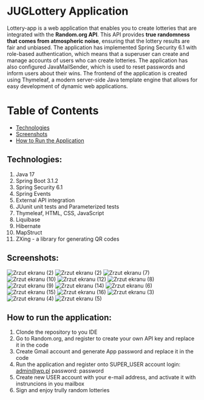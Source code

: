 # JUGLottery Application

Lottery-app is a web application that enables you to create lotteries that are integrated with the **Random.org API**. This API provides **true randomness that comes from atmospheric noise**, ensuring that the lottery results are fair and unbiased. The application has implemented Spring Security 6.1 with role-based authentication, which means that a superuser can create and manage accounts of users who can create lotteries. The application has also configured JavaMailSender, which is used to reset passwords and inform users about their wins. The frontend of the application is created using Thymeleaf, a modern server-side Java template engine that allows for easy development of dynamic web applications.

# Table of Contents
  - [Technologies](#technologies)
  - [Screenshots](#screenshots)
  - [How to Run the Application](#how-to-run-the-application)


## Technologies:
1. Java 17
2. Spring Boot 3.1.2
3. Spring Security 6.1
4. Spring Events
5. External API integration
6. JUunit unit tests and Parameterized tests
7. Thymeleaf, HTML, CSS, JavaScript
8. Liquibase
9. Hibernate
10. MapStruct
11. ZXing - a library for generating QR codes

## Screenshots:
![Zrzut ekranu (2)](https://github.com/darekszyper/lottery-app/assets/114878453/c8aca382-7bcf-448b-8914-1f2aed39618b)
![Zrzut ekranu (2)](https://github.com/darekszyper/lottery-app/assets/114878453/c8aca382-7bcf-448b-8914-1f2aed39618b)
![Zrzut ekranu (7)](https://github.com/darekszyper/lottery-app/assets/114878453/e17fcdf6-ea58-42af-96f6-ac852a8aa1ec)
![Zrzut ekranu (10)](https://github.com/darekszyper/lottery-app/assets/114878453/0c87a998-585e-40b0-b5f7-0091c373f33e)
![Zrzut ekranu (12)](https://github.com/darekszyper/lottery-app/assets/114878453/2aeef13d-d1c0-483d-81a2-539e7e4bb9ee)
![Zrzut ekranu (8)](https://github.com/darekszyper/lottery-app/assets/114878453/c24eb34d-517d-420f-94cc-d51df4ac880c)
![Zrzut ekranu (9)](https://github.com/darekszyper/lottery-app/assets/114878453/c9bf85bc-1b12-4165-9254-c0a94dc5e61e)
![Zrzut ekranu (14)](https://github.com/darekszyper/lottery-app/assets/114878453/ad465038-fd4a-499e-8938-19e5b229c7a1)
![Zrzut ekranu (6)](https://github.com/darekszyper/lottery-app/assets/114878453/c5fe6e96-f399-485e-b371-c2402c306a08)
![Zrzut ekranu (15)](https://github.com/darekszyper/lottery-app/assets/114878453/1c2e20d3-3b08-40fe-a4e7-782d3e3e2476)
![Zrzut ekranu (16)](https://github.com/darekszyper/lottery-app/assets/114878453/474fcce4-81a4-4190-8f3d-f9331e3f667e)
![Zrzut ekranu (3)](https://github.com/darekszyper/lottery-app/assets/114878453/8095e901-a12f-4fc3-bde7-96559180c3cd)
![Zrzut ekranu (4)](https://github.com/darekszyper/lottery-app/assets/114878453/216ff7a7-070a-4eea-980d-6f343938f810)
![Zrzut ekranu (5)](https://github.com/darekszyper/lottery-app/assets/114878453/d15736a0-bdcf-415e-bf41-6cc8cbb5c7d4)

## How to run the application:
1. Clonde the repository to you IDE
2. Go to Random.org, and register to create your own API key and replace it in the code
3. Create Gmail account and generate App password and replace it in the code
4. Run the application and register onto SUPER_USER account login: admin@wp.pl password: password
5. Create new USER account with your e-mail address, and activate it with instruncions in you mailbox
6. Sign and enjoy trully random lotteries
